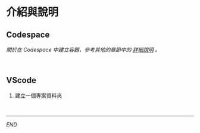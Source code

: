 # 介紹與說明


## Codespace

_關於在 Codespace 中建立容器，參考其他的章節中的 [詳細說明](https://github.com/samhsiao6238/RaspberryPi_20231015/blob/main/D02_Git_&_GitHub/3_整合_GitHub/1_Codespaces/3_使用_Docker_容器.md) 。_

<br>

## VScode

1. 建立一個專案資料夾


<br>

___

_END_
